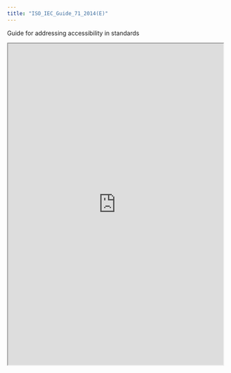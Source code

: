 ```yaml
---
title: "ISO_IEC_Guide_71_2014(E)"
---
```


Guide for addressing accessibility in standards

<iframe height="750" width="100%" src="https://ewelton.github.io/ktest/wiki.html#ISO_IEC_Guide_71_2014(E)"></iframe>
